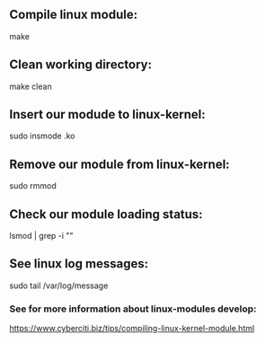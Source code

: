 ## Compile linux module:
make

## Clean working directory:
make clean

## Insert our modude to linux-kernel:
sudo insmode <module-name>.ko

## Remove our module from linux-kernel:
sudo rmmod <module-name>

## Check our module loading status:
lsmod | grep -i "<module-name>" 

## See linux log messages:
sudo tail /var/log/message


### See for more information about linux-modules develop:
https://www.cyberciti.biz/tips/compiling-linux-kernel-module.html
